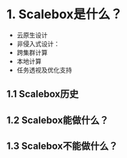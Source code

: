 # 1. Scalebox是什么？

- 云原生设计
- 非侵入式设计：
- 跨集群计算
- 本地计算
- 任务透视及优化支持

## 1.1 Scalebox历史

## 1.2 Scalebox能做什么？

## 1.3 Scalebox不能做什么？

